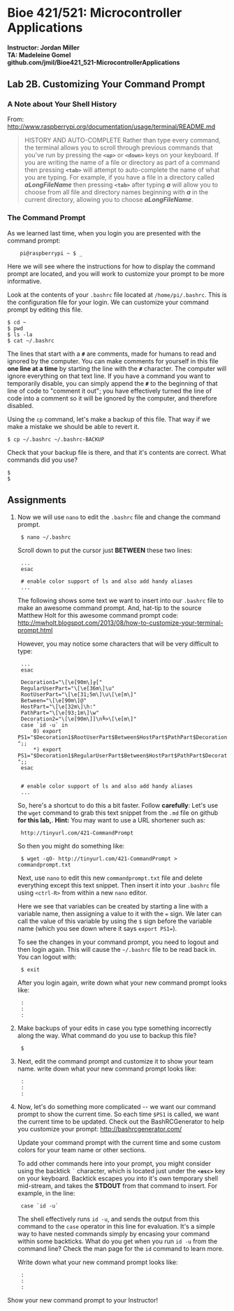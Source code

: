 # Bioe 421/521: Microcontroller Applications
#### Instructor: Jordan Miller<br>TA: Madeleine Gomel<br>github.com/jmil/Bioe421_521-MicrocontrollerApplications


## Lab 2B. Customizing Your Command Prompt

### A Note about Your Shell History

From: http://www.raspberrypi.org/documentation/usage/terminal/README.md
		
> HISTORY AND AUTO-COMPLETE
> Rather than type every command, the terminal allows you to scroll through previous commands that you've run by pressing the **`<up>`** or **`<down>`** keys on your keyboard. If you are writing the name of a file or directory as part of a command then pressing **`<tab>`** will attempt to auto-complete the name of what you are typing. For example, if you have a file in a directory called **_aLongFileName_** then pressing **`<tab>`** after typing **_a_** will allow you to choose from all file and directory names beginning with **_a_** in the current directory, allowing you to choose **_aLongFileName_**.		
		

### The Command Prompt

As we learned last time, when you login you are presented with the command prompt:

		pi@raspberrypi ~ $ _

Here we will see where the instructions for how to display the command prompt are located, and you will work to customize your prompt to be more informative.


Look at the contents of your `.bashrc` file located at `/home/pi/.bashrc`. This is the configuration file for your login. We can customize your command prompt by editing this file.

	$ cd ~
	$ pwd
	$ ls -la
	$ cat ~/.bashrc
	
The lines that start with a **`#`** are comments, made for humans to read and ignored by the computer. You can make comments for yourself in this file **one line at a time** by starting the line with the **`#`** character. The computer will ignore everything on that text line. If you have a command you want to temporarily disable, you can simply append the **`#`** to the beginning of that line of code to "comment it out"; you have effectively turned the line of code into a comment so it will be ignored by the computer, and therefore disabled.

Using the `cp` command, let's make a backup of this file. That way if we make a mistake we should be able to revert it.

	$ cp ~/.bashrc ~/.bashrc-BACKUP

Check that your backup file is there, and that it's contents are correct. What commands did you use?

	$
	$


## Assignments


1. Now we will use `nano` to edit the `.bashrc` file and change the command prompt.

		$ nano ~/.bashrc

	Scroll down to put the cursor just **BETWEEN** these two lines:
	
		...
		esac

		# enable color support of ls and also add handy aliases
		...
	

	The following shows some text we want to insert into our `.bashrc` file to make an awesome command prompt. And, hat-tip to the source Matthew Holt for this awesome command prompt code:
http://mwholt.blogspot.com/2013/08/how-to-customize-your-terminal-prompt.html

	However, you may notice some characters that will be very difficult to type:

		...
		esac

		Decoration1="\[\e[90m\]╔["
		RegularUserPart="\[\e[36m\]\u"
		RootUserPart="\[\e[31;5m\]\u\[\e[m\]"
		Between="\[\e[90m\]@"
		HostPart="\[\e[32m\]\h:"
		PathPart="\[\e[93;1m\]\w"
		Decoration2="\[\e[90m\]]\n╚>\[\e[m\]"
		case `id -u` in
		    0) export PS1="$Decoration1$RootUserPart$Between$HostPart$PathPart$Decoration2# ";;
		    *) export PS1="$Decoration1$RegularUserPart$Between$HostPart$PathPart$Decoration2$ ";;
		esac


		# enable color support of ls and also add handy aliases
		...


	So, here's a shortcut to do this a bit faster. Follow **carefully**: Let's use the `wget` command to grab this text snippet from the `.md` file on github **for this lab,**. **Hint:** You may want to use a URL shortener such as:

		http://tinyurl.com/421-CommandPrompt
	
	So then you might do something like:

		$ wget -qO- http://tinyurl.com/421-CommandPrompt > commandprompt.txt

	Next, use `nano` to edit this new `commandprompt.txt` file and delete everything except this text snippet. Then insert it into your `.bashrc` file using `<ctrl-R>` from within a new `nano` editor.

	Here we see that variables can be created by starting a line with a variable name, then assigning a value to it with the `=` sign. We later can call the value of this variable by using the `$` sign before the variable name (which you see down where it says `export PS1=`).
 
	 To see the changes in your command prompt, you need to logout and then login again. This will cause the `~/.bashrc` file to be read back in. You can logout with:
 
		$ exit

	After you login again, write down what your new command prompt looks like:

		:
		:
		:
 

1. Make backups of your edits in case you type something incorrectly along the way. What command do you use to backup this file?

		$

1. Next, edit the command prompt and customize it to show your team name. write down what your new command prompt looks like:

		:
		:
		:
 
1. Now, let's do something more complicated -- we want our command prompt to show the current time. So each time `$PS1` is called, we want the current time to be updated. Check out the BashRCGenerator to help you customize your prompt:
http://bashrcgenerator.com/

	Update your command prompt with the current time and some custom colors for your team name or other sections.
 
	To add other commands here into your prompt, you might consider using the backtick ``` ` ``` character, which is located just under the **`<esc>`** key on your keyboard. Backtick escapes you into it's own temporary shell mid-stream, and takes the **STDOUT** from that command to insert. For example, in the line:
 
		case `id -u`

	The shell effectively runs `id -u`, and sends the output from this command to the `case` operator in this line for evaluation. It's a simple way to have nested commands simply by encasing your command within some backticks. What do you get when you run `id -u` from the command line? Check the man page for the `id` command to learn more.

	Write down what your new command prompt looks like:

		:
		:
		:

	 	

Show your new command prompt to your Instructor!
 
